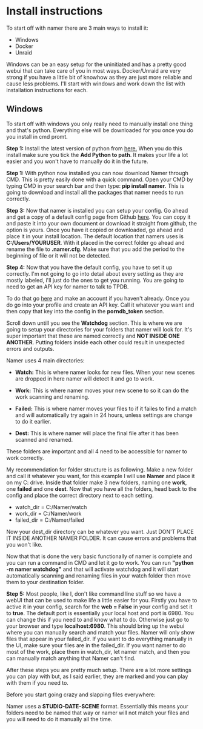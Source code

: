 Install instructions
=================

To start off with namer there are 3 main ways to install it:

* Windows
* Docker
* Unraid

Windows can be an easy setup for the uninitiated and has a pretty good webui that can take care of you in most ways. Docker/Unraid are very strong if you have a little bit of knowhow as they are just more reliable and cause less problems. I'll start with windows and work down the list with installation instructions for each.

Windows
-----------------

To start off with windows you only really need to manually install one thing and that's python. Everything else will be downloaded for you once you do you install in cmd promt.

**Step 1:** Install the latest version of python from [here.](https://www.python.org/downloads) When you do this install make sure you tick the **Add Python to path**. It makes your life a lot easier and you won't have to manually do it in the future.

**Step 1:** With python now installed you can now download Namer through CMD. This is pretty easily done with a quick command. Open your CMD by typing CMD in your search bar and then type: **pip install namer**.  This is going to download and install all the packages that namer needs to run correctly.

**Step 3:** Now that namer is installed you can setup your config. Go ahead and get a copy of a default config page from Github [here](https://github.com/ThePornDatabase/namer/blob/main/namer/namer.cfg.default). You can copy it and paste it into your own document or download it straight from github, the option is yours. Once you have it copied or downloaded, go ahead and place it in your install location. The default location that namers uses is **C:/Users/YOURUSER**. With it placed in the correct folder go ahead and rename the file to **.namer.cfg**. Make sure that you add the period to the beginning of file or it will not be detected.

**Step 4:** Now that you have the default config, you have to set it up correctly. I'm not going to go into detail about every setting as they are mostly labeled, i'll just do the ones to get you running. You are going to need to get an API key for namer to talk to TPDB.

To do that go [here](https://metadataapi.net) and make an account if you haven't already. Once you do go into your profile and create an API key. Call it whatever you want and then copy that key into the config in the **porndb_token** section.

Scroll down untill you see the **Watchdog** section. This is where we are going to setup your directories for your folders that namer will look for. It's super important that these are named correctly and **NOT INSIDE ONE ANOTHER**. Putting folders inside each other could result in unexpected errors and outputs.

Namer uses 4 main directories:

* **Watch:** This is where namer looks for new files. When your new scenes are dropped in here namer will detect it and go to work.

* **Work:** This is where namer moves your new scene to so it can do the work scanning and renaming.

* **Failed:** This is where namer moves your files to if it failes to find a match and will automatically try again in 24 hours, unless settings are change to do it earlier.

* **Dest:** This is where namer will place the final file after it has been scanned and renamed.

These folders are important and all 4 need to be accessible for namer to work correctly.

My recommendation for folder structure is as following. Make a new folder and call it whatever you want, for this example I will use **Namer** and place it on my  C: drive. Inside that folder make 3 new folders, naming one **work**, one **failed** and one **dest**. Now that you have all the folders, head back to the config and place the correct directory next to each setting.

* watch_dir = C:/Namer/watch
* work_dir = C:/Namer/work
* failed_dir = C:/Namer/failed

Now your dest_dir directory can be whatever you want. Just DON'T PLACE IT INSIDE ANOTHER NAMER FOLDER. It can cause errors and problems that you won't like.

Now that that is done the very basic functionally of namer is complete and you can run a command in CMD and let it go to work.  You can run **"python -m namer watchdog"** and that will activate watchdog and it will start automatically scanning and renaming files in your watch folder then move them to your destination folder.

**Step 5:** Most people, like I, don't like command line stuff so we have a webUI that can be used to make life a little easier for you. Firstly you have to active it in your config, search for the **web = False** in your config and set it to **true**. The default port is essentially your local host and port is 6980. You can change this if you need to and know what to do. Otherwise just go to your browser and type **localhost:6980**. This should bring up the webui where you can manually search and match your files. Namer will only show files that appear in your failed_dir. If you want to do everything manually in the UI, make sure your files are in the failed_dir. If you want namer to do most of the work, place them in watch_dir, let namer match, and then you can manually match anything that Namer can't find.

After these steps you are pretty much setup. There are a lot more settings you can play with but, as I said earlier, they are marked and you can play with them if you need to.

Before you start going crazy and slapping files everywhere:

Namer uses a **STUDIO-DATE-SCENE** format. Essentially this means your folders need to be named that way or namer will not match your files and you will need to do it manually all the time.
